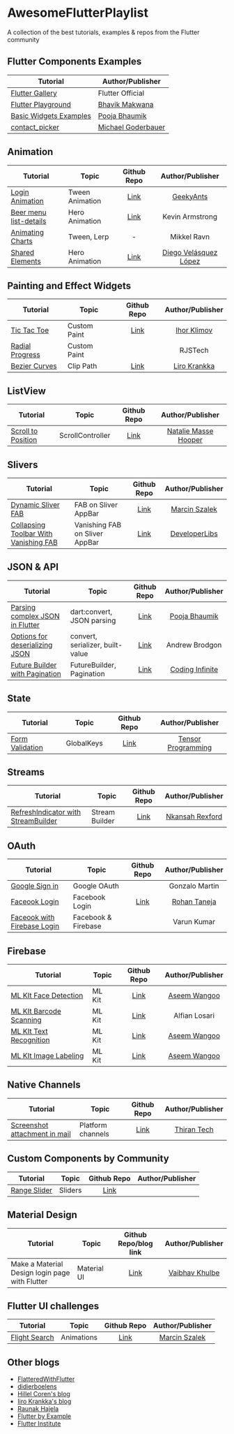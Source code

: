 # AwesomeFlutterPlaylist
A collection of the best tutorials, examples & repos from the Flutter community

## Flutter Components Examples
| Tutorial        | Author/Publisher  |
| ---------------------------------------------------------------------| ---------- |
| [Flutter Gallery](https://github.com/flutter/flutter/tree/master/examples/flutter_gallery)     |  Flutter Official |
| [Flutter Playground](https://github.com/ibhavikmakwana/FlutterPlayground)    | [Bhavik Makwana](https://github.com/ibhavikmakwana) |
| [Basic Widgets Examples](https://github.com/PoojaB26/FlutterBasicWidgets)    | [Pooja Bhaumik](https://github.com/PoojaB26)
| [contact_picker](https://github.com/goderbauer/contact_picker)    | [Michael Goderbauer](https://github.com/goderbauer)

## Animation
| Tutorial        | Topic    |   Github Repo      | Author/Publisher  |
| ---------------------------------------------------------------------| ---------- |:-------------:| :-----:|
| [Login Animation](https://blog.geekyants.com/flutter-login-animation-ab3e6ed4bd19)     | Tween Animation    | [Link](https://github.com/GeekyAnts/flutter-login-home-animation) | [GeekyAnts](https://blog.geekyants.com/) |
| [Beer menu list-details](https://blog.usejournal.com/beer-menu-hero-animation-d1925bbd0ce2)      | Hero Animation      |  [Link](https://bitbucket.org/snippets/xsokev/GeLEqA/beer-menu-hero-animation) | Kevin Armstrong |
| [Animating Charts](https://medium.com/flutter-io/zero-to-one-with-flutter-43b13fd7b354)      | Tween, Lerp      | -  | Mikkel Ravn |
| [Shared Elements](https://medium.com/@diegoveloper/flutter-shared-element-transitions-hero-heroes-f1a083cb123a)      | Hero Animation      |  [Link](https://github.com/diegoveloper/flutter-samples) | [Diego Velásquez López](https://github.com/diegoveloper/) |


## Painting and Effect Widgets
| Tutorial        | Topic    |   Github Repo      | Author/Publisher  |
| ---------------------------------------------------------------------| ---------- |:-------------:| :-----:|
| [Tic Tac Toe](http://myhexaville.com/2018/04/30/flutter-canvas-animations/)     | Custom Paint    | [Link](https://github.com/IhorKlimov/Flutter-Tic-Tac-Toe) | [Ihor Klimov](https://github.com/IhorKlimov) |
| [Radial Progress](https://medium.com/@rjstech/flutter-custom-paint-tutorial-build-a-radial-progress-6f80483494df) | Custom Paint | | RJSTech |
| [Bezier Curves](https://iirokrankka.com/2017/09/04/clipping-widgets-with-bezier-curves-in-flutter/) | Clip Path | [Link](https://github.com/roughike/wavy-image-mask) | [Liro Krankka](https://github.com/roughike) |

## ListView
| Tutorial        | Topic    |   Github Repo      | Author/Publisher  |
| ---------------------------------------------------------------------| ---------- |:-------------:| :-----:|
| [Scroll to Position](http://cogitas.net/scroll-position-flutter-listview/)     | ScrollController    | [Link](https://gist.github.com/MarcinusX/e389a9df7e1082f98d1c8f9b6f66d0d0) | [Natalie Masse Hooper](https://github.com/MarcinusX) |

## Slivers
| Tutorial        | Topic    |   Github Repo      | Author/Publisher  |
| ---------------------------------------------------------------------| ---------- |:-------------:| :-----:|
| [Dynamic Sliver FAB](https://marcinszalek.pl/flutter/dynamic-sliver-floatingactionbutton/)     | FAB on Sliver AppBar    | [Link](https://gist.github.com/MarcinusX/e389a9df7e1082f98d1c8f9b6f66d0d0) | [Marcin Szalek](https://github.com/MarcinusX) |
| [Collapsing Toolbar With Vanishing FAB](https://www.developerlibs.com/2018/08/flutter-collapsing-toolbar-layout.html)     | Vanishing FAB on Sliver AppBar     | [Link]() | [DeveloperLibs](https://www.developerlibs.com) |


## JSON & API
| Tutorial        | Topic    |   Github Repo      | Author/Publisher  |
| ---------------------------------------------------------------------| ---------- |:-------------:| :-----:|
| [Parsing complex JSON in Flutter](https://medium.com/flutter-community/parsing-complex-json-in-flutter-747c46655f51)     | dart:convert, JSON parsing   | [Link](https://github.com/PoojaB26/ParsingJSON-Flutter) | [Pooja Bhaumik](https://github.com/PoojaB26/) |
| [Options for deserializing JSON](https://medium.com/flutter-io/some-options-for-deserializing-json-with-flutter-7481325a4450) |  convert, serializer, built-value | [Link]() | Andrew Brodgon |
| [Future Builder with Pagination](https://codinginfinite.com/flutter-future-builder-pagination/) |  FutureBuilder, Pagination | [Link](https://github.com/CodingInfinite/FutureBuilderWithPagination) | [Coding Infinite](https://github.com/CodingInfinite) |

## State
| Tutorial        | Topic    |   Github Repo      | Author/Publisher  |
| ---------------------------------------------------------------------| ---------- |:-------------:| :-----:|
| [Form Validation](https://www.youtube.com/watch?v=-Bh_U5u_1Lo)     | GlobalKeys    | [Link](https://github.com/tensor-programming/Flutter_Input/blob/master/lib/main.dart) | [Tensor Programming](https://github.com/tensor-programming) |


## Streams
| Tutorial        | Topic    |   Github Repo      | Author/Publisher  |
| ---------------------------------------------------------------------| ---------- |:-------------:| :-----:|
| [RefreshIndicator with StreamBuilder](https://blog.khophi.co/using-refreshindicator-with-flutter-streambuilder/)     | Stream Builder    | [Link](https://github.com/seanmavley/refreshindicator-with-streambuilder) | [Nkansah Rexford](https://github.com/seanmavley) |

## OAuth
| Tutorial        | Topic    |   Github Repo      | Author/Publisher  |
| ---------------------------------------------------------------------| ---------- |:-------------:| :-----:|
| [Google Sign in ](https://medium.com/flutterpub/flutter-auth-with-google-f3c3aa0d0ccc)     | Google OAuth    |   | Gonzalo Martin |
| [Faceook Login](https://medium.com/flutter-community/flutter-facebook-login-77fcd187242)     | Facebook Login  | [Link](https://github.com/rohan20/flutter-facebook-auth) | [Rohan Taneja](https://github.com/rohan20) |
| [Faceook with Firebase Login](https://medium.com/@varundroid/facebook-login-native-experience-flutter-and-firebase-tutorial-d16904719d8a)     | Facebook & Firebase  |  | Varun Kumar |

## Firebase
| Tutorial        | Topic    |   Github Repo      | Author/Publisher  |
| ---------------------------------------------------------------------| ---------- |:-------------:| :-----:|
| [ML KIt Face Detection](https://medium.com/flutterpub/ml-kit-and-face-detection-in-flutter-c7bca082fdda)     | ML Kit  | [Link](https://github.com/AseemWangoo/flutter_programs/blob/master/face_detect.dart) | [Aseem Wangoo](https://github.com/AseemWangoo) |
| [ML KIt Barcode Scanning](https://medium.com/@alfianlosari/flutter-text-barcode-scanner-app-with-firebase-ml-kit-103db6b6dad7)     | ML Kit  | [Link]() | Alfian Losari |
| [ML KIt Text Recognition](http://flatteredwithflutter.com/ml-kit-and-text-recognition-in-flutter/)     | ML Kit  | [Link](https://github.com/AseemWangoo/flutter_programs/blob/master/mlkit.dart) | [Aseem Wangoo](https://github.com/AseemWangoo) |
| [ML KIt Image Labeling](https://medium.com/@aseemwangoo/ml-kit-and-image-labeling-in-flutter-b1f87b58b6ad)     | ML Kit  | [Link](https://github.com/AseemWangoo/flutter_programs/blob/master/image_labelling.dart) | [Aseem Wangoo](https://github.com/AseemWangoo) |

## Native Channels
| Tutorial        | Topic    |   Github Repo      | Author/Publisher  |
| ---------------------------------------------------------------------| ---------- |:-------------:| :-----:|
| [Screenshot attachment in mail](https://medium.com/@info_67212/how-to-send-a-screenshot-attachment-in-mail-using-flutter-703a2bba882f)     | Platform channels     | [Link](https://github.com/ThiranTech/screenshot_flutter) | [Thiran Tech](https://github.com/ThiranTech) |


## Custom Components by Community
| Tutorial        | Topic    |   Github Repo      | Author/Publisher  |
| ---------------------------------------------------------------------| ---------- |:-------------:| :-----:|
| [Range Slider](https://www.didierboelens.com/2018/07/range-slider/)     | Sliders     | [Link](https://github.com/flutter/flutter/blob/master/packages/flutter/lib/src/material/slider.dart) |  |

## Material Design
| Tutorial        | Topic    |   Github Repo/blog link      | Author/Publisher  |
| ---------------------------------------------------------------------| ---------- |:-------------:| :-----:|
| Make a Material Design login page with Flutter    | Material UI     | [Link](https://codeburst.io/make-a-material-design-login-page-with-flutter-the-basics-99d3acd80b18) | [Vaibhav Khulbe](https://github.com/Kvaibhav01) |

## Flutter UI challenges
| Tutorial        | Topic    |   Github Repo      | Author/Publisher  |
| ---------------------------------------------------------------------| ---------- |:-------------:| :-----:|
| [Flight Search](https://marcinszalek.pl/flutter/ui-challenge-flight-search/)     | Animations     | [Link](https://github.com/MarcinusX/flutter_ui_challenge_flight_search) | [Marcin Szalek](https://github.com/MarcinusX) |

## Other blogs
* [FlatteredWithFlutter](http://flatteredwithflutter.com/)
* [didierboelens](https://www.didierboelens.com/)
* [Hillel Coren's blog](https://hillelcoren.com/)
* [Iiro Krankka's blog](https://iirokrankka.com/)
* [Raunak Hajela](https://kodestat.gitbook.io/flutter/)
* [Flutter by Example](https://flutterbyexample.com/)
* [Flutter Institute](https://flutter.institute/)

